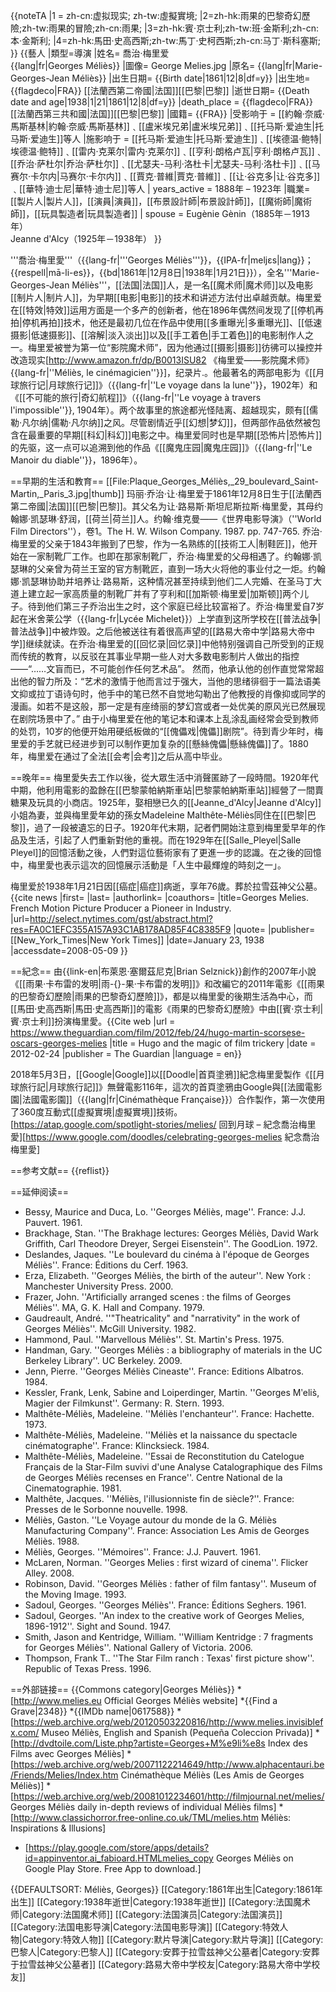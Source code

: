 {{noteTA
|1 = zh-cn:虚拟现实; zh-tw:虛擬實境;
|2=zh-hk:雨果的巴黎奇幻歷險;zh-tw:雨果的冒險;zh-cn:雨果;
|3=zh-hk:賓·京士利;zh-tw:班·金斯利;zh-cn:本·金斯利;
|4=zh-hk:馬田·史高西斯;zh-tw:馬丁·史柯西斯;zh-cn:马丁·斯科塞斯;
}}
{{藝人
|類型=導演
|姓名= 喬治·梅里爱<br />{{lang|fr|Georges Méliès}}
|圖像= George Melies.jpg
|原名= {{lang|fr|Marie-Georges-Jean Méliès}}
|出生日期= {{Birth date|1861|12|8|df=y}}
|出生地= {{flagdeco|FRA}} [[法蘭西第二帝國|法国]][[巴黎|巴黎]]
|逝世日期= {{Death date and age|1938|1|21|1861|12|8|df=y}}
|death_place = {{flagdeco|FRA}} [[法蘭西第三共和國|法国]][[巴黎|巴黎]]
|國籍= {{FRA}}
|受影响于 = [[約翰·奈威·馬斯基林|約翰·奈威·馬斯基林]]﹑[[盧米埃兄弟|盧米埃兄弟]]﹑[[托马斯·爱迪生|托马斯·爱迪生]]等人
|施影响于 = [[托马斯·爱迪生|托马斯·爱迪生]]﹑[[埃德温·鲍特|埃德温·鲍特]]﹑[[雷内·克莱尔|雷内·克莱尔]]﹑[[亨利·朗格卢瓦|亨利·朗格卢瓦]]﹑[[乔治·萨杜尔|乔治·萨杜尔]]﹑[[尤瑟夫-马利·洛杜卡|尤瑟夫-马利·洛杜卡]]﹑[[马赛尔·卡尔内|马赛尔·卡尔内]]﹑[[賈克·普維|賈克·普維]]﹑[[让·谷克多|让·谷克多]]﹑[[華特·迪士尼|華特·迪士尼]]等人
| years_active = 1888年 – 1923年
|職業= [[製片人|製片人]]，[[演員|演員]]，[[布景設計師|布景設計師]]，[[魔術師|魔術師]]，[[玩具製造者|玩具製造者]]
| spouse = Eugènie Gènin（1885年－1913年） <br /> Jeanne d'Alcy（1925年－1938年）
}}

'''喬治·梅里愛'''（{{lang-fr|'''Georges Méliès'''}}，{{IPA-fr|meljɛs|lang}}；{{respell|mā-li-es}}，{{bd|1861年|12月8日|1938年|1月21日}}），全名'''Marie-Georges-Jean Méliès'''，[[法国|法国]]人，是一名[[魔术师|魔术师]]以及电影[[制片人|制片人]]，为早期[[电影|电影]]的技术和讲述方法付出卓越贡献。梅里爱在[[特效|特效]]运用方面是一个多产的创新者，他在1896年偶然间发现了[[停机再拍|停机再拍]]技术，他还是最初几位在作品中使用[[多重曝光|多重曝光]]、[[低速摄影|低速摄影]]、[[溶解|淡入淡出]]以及[[手工着色|手工着色]]的电影制作人之一。梅里爱被誉为第一位“影院魔术师”，因为他通过[[摄影|摄影]]彷彿可以操控并改造现实<ref>[http://www.amazon.fr/dp/B0013ISU82 《梅里爱——影院魔术师》{{lang-fr|''Méliès, le cinémagicien''}}]，纪录片.</ref>。他最著名的两部电影为《[[月球旅行记|月球旅行记]]》（{{lang-fr|''Le voyage dans la lune''}}，1902年）和《[[不可能的旅行|奇幻航程]]》（{{lang-fr|''Le voyage à travers l'impossible''}}, 1904年）。两个故事里的旅途都光怪陆离、超越现实，颇有[[儒勒·凡尔纳|儒勒·凡尔纳]]之风。尽管剧情近乎[[幻想|梦幻]]，但两部作品依然被包含在最重要的早期[[科幻|科幻]]电影之中。梅里爱同时也是早期[[恐怖片|恐怖片]]的先驱，这一点可以追溯到他的作品《[[魔鬼庄园|魔鬼庄园]]》（{{lang-fr|''Le Manoir du diable''}}，1896年）。

==早期的生活和教育==
[[File:Plaque_Georges_Méliès,_29_boulevard_Saint-Martin,_Paris_3.jpg|thumb]]
玛丽·乔治·让·梅里爱于1861年12月8日生于[[法蘭西第二帝國|法国]][[巴黎|巴黎]]。其父名为让·路易斯·斯坦尼斯拉斯·梅里愛，其母约翰娜·凯瑟琳·舒润，[[荷兰|荷兰]]人。<ref name=Wakeman2>约翰·维克曼——《世界电影导演》（''World Film Directors''），卷1。The H. W. Wilson Company. 1987. pp. 747-765.</ref> 乔治·梅里爱的父亲于1843年搬到了巴黎，作为一名熟练的[[技術工人|制鞋匠]]，他开始在一家制靴厂工作。也即在那家制靴厂，乔治·梅里爱的父母相遇了。约翰娜·凯瑟琳的父亲曾为荷兰王室的官方制靴匠，直到一场大火将他的事业付之一炬。约翰娜·凯瑟琳协助并培养让·路易斯，这种情况甚至持续到他们二人完婚、在圣马丁大道上建立起一家高质量的制靴厂并有了亨利和[[加斯顿·梅里爱|加斯顿]]两个儿子。待到他们第三子乔治出生之时，这个家庭已经比较富裕了。<ref name=Wakeman2/>乔治·梅里爱自7岁起在米舍莱公学（{{lang-fr|Lycée Michelet}}）上学直到这所学校在[[普法战争|普法战争]]中被炸毁。之后他被送往有着很高声望的[[路易大帝中学|路易大帝中学]]继续就读。在乔治·梅里爱的[[回忆录|回忆录]]中他特别强调自己所受到的正规而传统的教育，以反驳在其事业早期一些人对大多数电影制片人做出的指控——“……文盲而已，不可能创作任何艺术品”。<ref name=Wakeman2/> 然而，他承认他的创作直觉常常超出他的智力所及：“艺术的激情于他而言过于强大，当他的思绪徘徊于一篇法语美文抑或拉丁语诗句时，他手中的笔已然不自觉地勾勒出了他教授的肖像抑或同学的漫画。如若不是这般，那一定是有座绮丽的梦幻宫或者一处优美的原风光已然展现在剧院场景中了。”<ref name=Wakeman2/> 由于小梅里爱在他的笔记本和课本上乱涂乱画经常会受到教师的处罚，10岁的他便开始用硬纸板做的“[[傀儡戏|傀儡]]剧院”。待到青少年时，梅里爱的手艺就已经进步到可以制作更加复杂的[[懸絲傀儡|懸絲傀儡]]了。1880年，梅里爱在通过了全法[[会考|会考]]之后从高中毕业。<ref name=Wakeman2/>

==晚年==
梅里愛失去工作以後，從大眾生活中消聲匿跡了一段時間。1920年代中期，他利用電影的盈餘在[[巴黎蒙帕納斯車站|巴黎蒙帕納斯車站]]經營了一間賣糖果及玩具的小商店。1925年，娶相戀已久的[[Jeanne_d'Alcy|Jeanne d'Alcy]]小姐為妻，並與梅里愛年幼的孫女Madeleine Malthête-Méliès同住在[[巴黎|巴黎]]，過了一段被遺忘的日子。1920年代末期，記者們開始注意到梅里愛早年的作品及生活，引起了人們重新對他的重視。而在1929年在[[Salle_Pleyel|Salle Pleyel]]的回憶活動之後，人們對這位藝術家有了更進一步的認識。在之後的回憶中，梅里愛也表示這次的回憶展示活動是「人生中最輝煌的時刻之一」。<ref name=Wakeman2/>

梅里爱於1938年1月21日因[[癌症|癌症]]病逝，享年76歲。葬於拉雪茲神父公墓。<ref>{{cite news |first= |last= |authorlink= |coauthors= |title=Georges Melies. French Motion Picture Producer a Pioneer in Industry. |url=http://select.nytimes.com/gst/abstract.html?res=FA0C1EFC355A157A93C1AB178AD85F4C8385F9 |quote= |publisher=[[New_York_Times|New York Times]] |date=January 23, 1938 |accessdate=2008-05-09 }}</ref>

==紀念==
由{{link-en|布萊恩·塞爾茲尼克|Brian Selznick}}創作的2007年小說《[[雨果·卡布雷的发明|雨-{}-果·卡布雷的发明]]》和改編它的2011年電影《[[雨果的巴黎奇幻歷險|雨果的巴黎奇幻歷險]]》，都是以梅里愛的後期生活為中心，而[[馬田·史高西斯|馬田·史高西斯]]的電影《雨果的巴黎奇幻歷險》中由[[賓·京士利|賓·京士利]]扮演梅里愛。<ref>{{Cite web |url = https://www.theguardian.com/film/2012/feb/24/hugo-martin-scorsese-oscars-georges-melies |title = Hugo and the magic of film trickery |date = 2012-02-24 |publisher = The Guardian |language = en}}</ref>

2018年5月3日，[[Google|Google]]以[[Doodle|首頁塗鴉]]紀念梅里愛製作《[[月球旅行記|月球旅行記]]》無聲電影116年，這次的首頁塗鴉由Google與[[法國電影園|法國電影園]]（{{lang|fr|Cinémathèque Française}}）合作製作，第一次使用了360度互動式[[虛擬實境|虛擬實境]]技術。<ref>[https://atap.google.com/spotlight-stories/melies/ 回到月球 – 紀念喬治梅里愛]</ref><ref>[https://www.google.com/doodles/celebrating-georges-melies 紀念喬治梅里愛]</ref>

==参考文献==
{{reflist}}

==延伸阅读==
* Bessy, Maurice and Duca, Lo. ''Georges Méliès, mage''. France: J.J. Pauvert. 1961.
* Brackhage, Stan. ''The Brakhage lectures: Georges Méliès, David Wark Griffith, Carl Theodore Dreyer, Sergei Eisenstein''. The GoodLion. 1972.
* Deslandes, Jaques. ''Le boulevard du cinéma à l'époque de Georges Méliès''. France: Éditions du Cerf. 1963.
* Erza, Elizabeth. ''Georges Méliès, the birth of the auteur''.  New York : Manchester University Press. 2000.
* Frazer, John. ''Artificially arranged scenes : the films of Georges Méliès''. MA, G. K. Hall and Company. 1979.
* Gaudreault, André. ''"Theatricality" and "narrativity" in the work of Georges Méliès''. McGill University. 1982.
* Hammond, Paul. ''Marvellous Méliès''. St. Martin's Press. 1975.
* Handman, Gary. ''Georges Méliès : a bibliography of materials in the UC Berkeley Library''. UC Berkeley. 2009.
* Jenn, Pierre. ''Georges Méliès Cineaste''. France: Editions Albatros. 1984.
* Kessler, Frank, Lenk, Sabine and Loiperdinger, Martin. ''Georges Mʹelis̀, Magier der Filmkunst''. Germany: R. Stern. 1993.
* Malthête-Méliès, Madeleine. ''Méliès l'enchanteur''. France: Hachette. 1973.
* Malthête-Méliès, Madeleine. ''Méliès et la naissance du spectacle cinématographe''. France: Klincksieck. 1984.
* Malthête-Méliès, Madeleine. ''Essai de Reconstitution du Catelogue Français de la Star-Film suvivi d'une Analyse Catalographique des Films de Georges Méliès recenses en France''. Centre National de la Cinematographie. 1981.
* Malthête, Jacques. ''Méliès, l'illusionniste fin de siècle?''. France: Presses de le Sorbonne nouvelle. 1998.
* Méliès, Gaston. ''Le Voyage autour du monde de la G. Méliès Manufacturing Company''. France: Association Les Amis de Georges Méliès. 1988.
* Méliès, Georges. ''Mémoires''. France: J.J. Pauvert. 1961.
* McLaren, Norman. ''Georges Melies : first wizard of cinema''. Flicker Alley. 2008.
* Robinson, David. ''Georges Méliès : father of film fantasy''. Museum of the Moving Image. 1993.
* Sadoul, Georges. ''Georges Méliès''. France: Éditions Seghers. 1961.
* Sadoul, Georges. ''An index to the creative work of Georges Melies, 1896-1912''. Sight and Sound. 1947.
* Smith, Jason and Kentridge, William. ''William Kentridge : 7 fragments for Georges Méliès''. National Gallery of Victoria. 2006.
* Thompson, Frank T.. ''The Star Film ranch : Texas' first picture show''. Republic of Texas Press. 1996.

==外部链接==
{{Commons category|Georges Méliès}}
*[http://www.melies.eu Official Georges Méliès website]
*{{Find a Grave|2348}}
*{{IMDb name|0617588}}
*[https://web.archive.org/web/20120503220816/http://www.melies.invisiblefx.com/ Museo Méliès, English and Spanish (Pequeña Coleccion Privada)]
*[http://dvdtoile.com/Liste.php?artiste=Georges+M%e9li%e8s Index des Films avec Georges Méliès]
*[https://web.archive.org/web/20071122214649/http://www.alphacentauri.be/Friends/Melies/Index.htm Cinémathèque Méliès (Les Amis de Georges Méliès)]
*[https://web.archive.org/web/20081012234601/http://filmjournal.net/melies/ Georges Méliès daily in-depth reviews of individual Méliès films]
*[http://www.classichorror.free-online.co.uk/TML/melies.htm Méliès: Inspirations & Illusions]
* [https://play.google.com/store/apps/details?id=appinventor.ai_fabioard.HTMLmelies_copy Georges Méliès on Google Play Store. Free App to download.]

{{DEFAULTSORT: Méliès, Georges}}
[[Category:1861年出生|Category:1861年出生]]
[[Category:1938年逝世|Category:1938年逝世]]
[[Category:法国魔术师|Category:法国魔术师]]
[[Category:法国演员|Category:法国演员]]
[[Category:法国电影导演|Category:法国电影导演]]
[[Category:特效人物|Category:特效人物]]
[[Category:默片导演|Category:默片导演]]
[[Category:巴黎人|Category:巴黎人]]
[[Category:安葬于拉雪兹神父公墓者|Category:安葬于拉雪兹神父公墓者]]
[[Category:路易大帝中学校友|Category:路易大帝中学校友]]